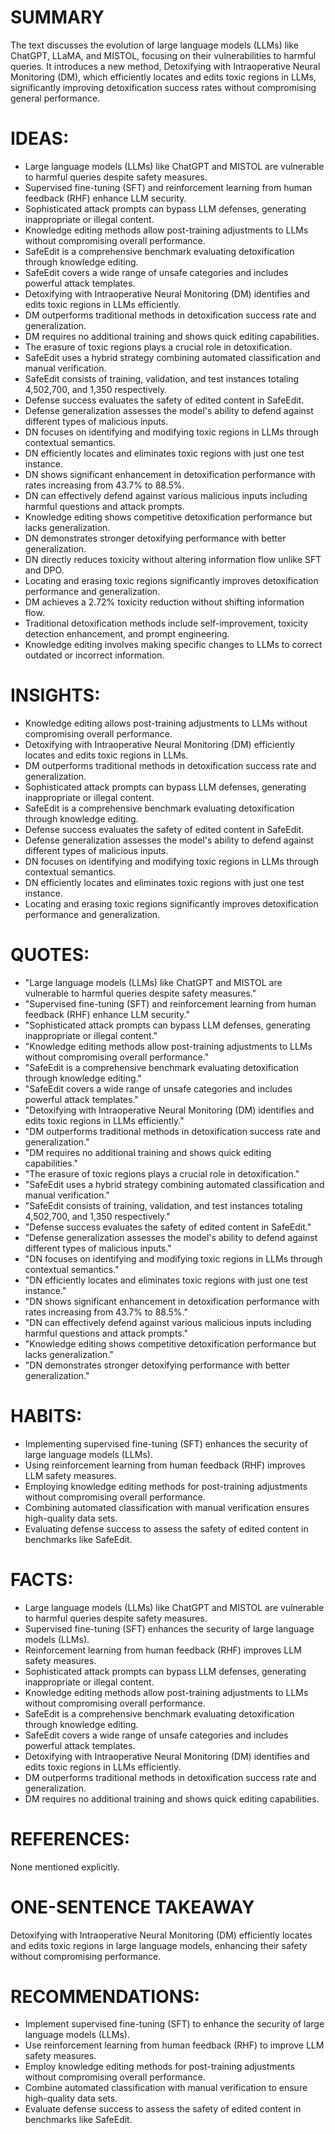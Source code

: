 # SUMMARY
The text discusses the evolution of large language models (LLMs) like ChatGPT, LLaMA, and MISTOL, focusing on their vulnerabilities to harmful queries. It introduces a new method, Detoxifying with Intraoperative Neural Monitoring (DM), which efficiently locates and edits toxic regions in LLMs, significantly improving detoxification success rates without compromising general performance.

# IDEAS:
- Large language models (LLMs) like ChatGPT and MISTOL are vulnerable to harmful queries despite safety measures.
- Supervised fine-tuning (SFT) and reinforcement learning from human feedback (RHF) enhance LLM security.
- Sophisticated attack prompts can bypass LLM defenses, generating inappropriate or illegal content.
- Knowledge editing methods allow post-training adjustments to LLMs without compromising overall performance.
- SafeEdit is a comprehensive benchmark evaluating detoxification through knowledge editing.
- SafeEdit covers a wide range of unsafe categories and includes powerful attack templates.
- Detoxifying with Intraoperative Neural Monitoring (DM) identifies and edits toxic regions in LLMs efficiently.
- DM outperforms traditional methods in detoxification success rate and generalization.
- DM requires no additional training and shows quick editing capabilities.
- The erasure of toxic regions plays a crucial role in detoxification.
- SafeEdit uses a hybrid strategy combining automated classification and manual verification.
- SafeEdit consists of training, validation, and test instances totaling 4,502,700, and 1,350 respectively.
- Defense success evaluates the safety of edited content in SafeEdit.
- Defense generalization assesses the model's ability to defend against different types of malicious inputs.
- DN focuses on identifying and modifying toxic regions in LLMs through contextual semantics.
- DN efficiently locates and eliminates toxic regions with just one test instance.
- DN shows significant enhancement in detoxification performance with rates increasing from 43.7% to 88.5%.
- DN can effectively defend against various malicious inputs including harmful questions and attack prompts.
- Knowledge editing shows competitive detoxification performance but lacks generalization.
- DN demonstrates stronger detoxifying performance with better generalization.
- DN directly reduces toxicity without altering information flow unlike SFT and DPO.
- Locating and erasing toxic regions significantly improves detoxification performance and generalization.
- DM achieves a 2.72% toxicity reduction without shifting information flow.
- Traditional detoxification methods include self-improvement, toxicity detection enhancement, and prompt engineering.
- Knowledge editing involves making specific changes to LLMs to correct outdated or incorrect information.

# INSIGHTS:
- Knowledge editing allows post-training adjustments to LLMs without compromising overall performance.
- Detoxifying with Intraoperative Neural Monitoring (DM) efficiently locates and edits toxic regions in LLMs.
- DM outperforms traditional methods in detoxification success rate and generalization.
- Sophisticated attack prompts can bypass LLM defenses, generating inappropriate or illegal content.
- SafeEdit is a comprehensive benchmark evaluating detoxification through knowledge editing.
- Defense success evaluates the safety of edited content in SafeEdit.
- Defense generalization assesses the model's ability to defend against different types of malicious inputs.
- DN focuses on identifying and modifying toxic regions in LLMs through contextual semantics.
- DN efficiently locates and eliminates toxic regions with just one test instance.
- Locating and erasing toxic regions significantly improves detoxification performance and generalization.

# QUOTES:
- "Large language models (LLMs) like ChatGPT and MISTOL are vulnerable to harmful queries despite safety measures."
- "Supervised fine-tuning (SFT) and reinforcement learning from human feedback (RHF) enhance LLM security."
- "Sophisticated attack prompts can bypass LLM defenses, generating inappropriate or illegal content."
- "Knowledge editing methods allow post-training adjustments to LLMs without compromising overall performance."
- "SafeEdit is a comprehensive benchmark evaluating detoxification through knowledge editing."
- "SafeEdit covers a wide range of unsafe categories and includes powerful attack templates."
- "Detoxifying with Intraoperative Neural Monitoring (DM) identifies and edits toxic regions in LLMs efficiently."
- "DM outperforms traditional methods in detoxification success rate and generalization."
- "DM requires no additional training and shows quick editing capabilities."
- "The erasure of toxic regions plays a crucial role in detoxification."
- "SafeEdit uses a hybrid strategy combining automated classification and manual verification."
- "SafeEdit consists of training, validation, and test instances totaling 4,502,700, and 1,350 respectively."
- "Defense success evaluates the safety of edited content in SafeEdit."
- "Defense generalization assesses the model's ability to defend against different types of malicious inputs."
- "DN focuses on identifying and modifying toxic regions in LLMs through contextual semantics."
- "DN efficiently locates and eliminates toxic regions with just one test instance."
- "DN shows significant enhancement in detoxification performance with rates increasing from 43.7% to 88.5%."
- "DN can effectively defend against various malicious inputs including harmful questions and attack prompts."
- "Knowledge editing shows competitive detoxification performance but lacks generalization."
- "DN demonstrates stronger detoxifying performance with better generalization."

# HABITS:
- Implementing supervised fine-tuning (SFT) enhances the security of large language models (LLMs).
- Using reinforcement learning from human feedback (RHF) improves LLM safety measures.
- Employing knowledge editing methods for post-training adjustments without compromising overall performance.
- Combining automated classification with manual verification ensures high-quality data sets.
- Evaluating defense success to assess the safety of edited content in benchmarks like SafeEdit.

# FACTS:
- Large language models (LLMs) like ChatGPT and MISTOL are vulnerable to harmful queries despite safety measures.
- Supervised fine-tuning (SFT) enhances the security of large language models (LLMs).
- Reinforcement learning from human feedback (RHF) improves LLM safety measures.
- Sophisticated attack prompts can bypass LLM defenses, generating inappropriate or illegal content.
- Knowledge editing methods allow post-training adjustments to LLMs without compromising overall performance.
- SafeEdit is a comprehensive benchmark evaluating detoxification through knowledge editing.
- SafeEdit covers a wide range of unsafe categories and includes powerful attack templates.
- Detoxifying with Intraoperative Neural Monitoring (DM) identifies and edits toxic regions in LLMs efficiently.
- DM outperforms traditional methods in detoxification success rate and generalization.
- DM requires no additional training and shows quick editing capabilities.

# REFERENCES:
None mentioned explicitly.

# ONE-SENTENCE TAKEAWAY
Detoxifying with Intraoperative Neural Monitoring (DM) efficiently locates and edits toxic regions in large language models, enhancing their safety without compromising performance.

# RECOMMENDATIONS:
- Implement supervised fine-tuning (SFT) to enhance the security of large language models (LLMs).
- Use reinforcement learning from human feedback (RHF) to improve LLM safety measures.
- Employ knowledge editing methods for post-training adjustments without compromising overall performance.
- Combine automated classification with manual verification to ensure high-quality data sets.
- Evaluate defense success to assess the safety of edited content in benchmarks like SafeEdit.